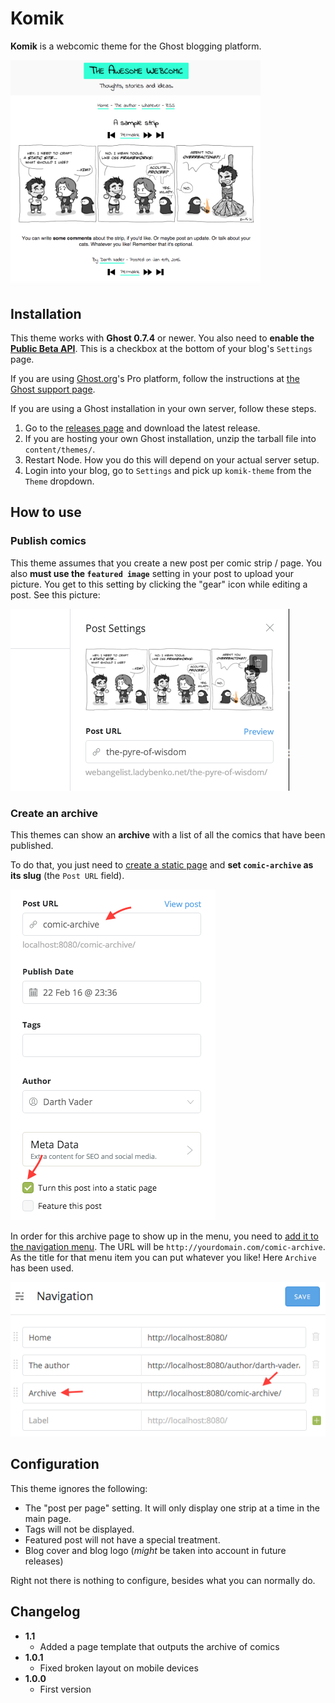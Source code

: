 # Komik

**Komik** is a webcomic theme for the Ghost blogging platform.

[<img src="/screenshot.png?raw=true" width="400">](/screenshot.png?raw=true)

## Installation

This theme works with **Ghost 0.7.4** or newer. You also need to **enable the [Public Beta API](http://support.ghost.org/public-api-beta/)**. This is a checkbox at the bottom of your blog's `Settings` page.

If you are using [Ghost.org](http://ghost.org)'s Pro platform, follow the instructions at [the Ghost support page](http://support.ghost.org/upload-theme-ghostpro/).

If you are using a Ghost installation in your own server, follow these steps.

1. Go to the [releases page](https://github.com/belen-albeza/komik-theme/releases) and download the latest release.
2. If you are hosting your own Ghost installation, unzip the tarball file into `content/themes/`.
3. Restart Node. How you do this will depend on your actual server setup.
4. Login into your blog, go to `Settings` and pick up `komik-theme` from the `Theme` dropdown.

## How to use

### Publish comics

This theme assumes that you create a new post per comic strip / page. You also **must use the `featured image`** setting in your post to upload your picture. You get to this setting by clicking the "gear" icon while editing a post. See this picture:

![Featured image setting](/howto.png?raw=true)

### Create an archive

This themes can show an **archive** with a list of all the comics that have been published.

To do that, you just need to [create a static page](http://support.ghost.org/publish-a-static-page/) and **set `comic-archive` as its slug** (the `Post URL` field).

![Archive settings](/howto_archive.png?raw=true)

In order for this archive page to show up in the menu, you need to [add it to the navigation menu](http://support.ghost.org/add-navigation-menu-ghost-blog/). The URL will be `http://yourdomain.com/comic-archive`. As the title for that menu item you can put whatever you like! Here `Archive` has been used.

![Navigation settings](/howto_navigation.png?raw=true)

## Configuration

This theme ignores the following:

- The "post per page" setting. It will only display one strip at a time in the main page.
- Tags will not be displayed.
- Featured post will not have a special treatment.
- Blog cover and blog logo (_might_ be taken into account in future releases)

Right not there is nothing to configure, besides what you can normally do.

## Changelog

- **1.1**
    - Added a page template that outputs the archive of comics
- **1.0.1**
    - Fixed broken layout on mobile devices
- **1.0.0**
    - First version
